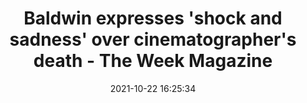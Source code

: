 ---
"title": "Baldwin expresses 'shock and sadness' over cinematographer's death - The Week Magazine"
"date": "2021-10-22 16:25:34"
"feed_name": "GOOGLENEWSMINING"
"feed_website": "https://news.google.com/search?q=mining%2Bincident&hl=en-US&gl=US&ceid=US:en"
"feed_rss": "https://news.google.com/rss/search?q=mining%2Bincident&hl=en-US&gl=US&ceid=US:en"
"link": "https://theweek.com/news/1006339/alec-baldwin-expresses-shock-and-sadness-over-tragic-accident-that-killed"
"source": "{'href': 'https://theweek.com', 'title': 'The Week Magazine'}"
"file": "_posts/2021-1-1-1f25b614f8aecd9125e577a5fed78fee9c30b52d.md"
"accident": "0"
"drilling": "0"
"represented_by": "0"
"dead": "0"
"injured": "0"
"arrested": "0"
"place": "unknown place"
"where": "unknown site"
"causes": "unknown"
"place_uri": "unknown place"
---